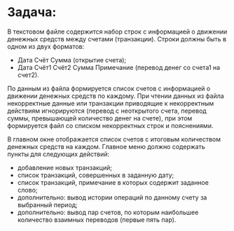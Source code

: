 # Задача:
В текстовом файле содержится набор строк с информацией о движении денежных
средств между счетами (транзакции). Строки должны быть в одном из двух форматов:
- Дата Счёт Сумма (открытие счета);
- Дата Счёт1 Счёт2 Сумма Примечание (перевод денег со счета1 на счет2).

По данным из файла формируется список счетов с информацией о движении денежных средств
по каждому. При чтении данных из файла некорректные данные или транзакции приводящие к
некорректным действиям игнорируются (перевод с неоткрытого счета, перевод суммы, превышающей количество денег на счете), при этом формируется файл со списком некорректных строк и
пояснениями.

В главном окне отображается список счетов с итоговым количеством денежных средств на каждом. Главное меню должно содержать пункты для следующих действий:
- добавление новых транзакций;
- список транзакций, совершенных в заданную дату;
- список транзакций, примечание в которых содержит заданное слово;
- дополнительно: вывод истории операций по данному счету за выбранный период;
- дополнительно: вывод пар счетов, по которым наибольшее количество взаимных переводов
(первые пять пар).
